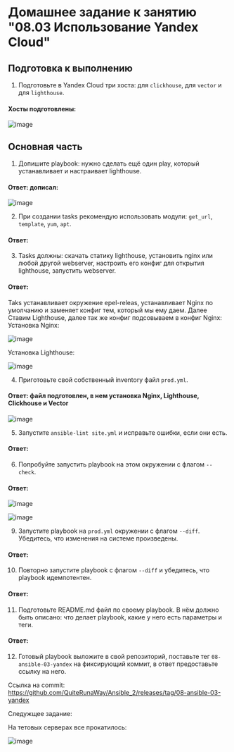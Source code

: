 # Домашнее задание к занятию "08.03 Использование Yandex Cloud"

## Подготовка к выполнению

1. Подготовьте в Yandex Cloud три хоста: для `clickhouse`, для `vector` и для `lighthouse`.

#### Хосты подготовлены:

![image](https://user-images.githubusercontent.com/92969676/168757814-9c342fc4-c2bc-4b6f-b991-2d5763d54fc6.png)


## Основная часть

1. Допишите playbook: нужно сделать ещё один play, который устанавливает и настраивает lighthouse.
#### Ответ: дописал:

![image](https://user-images.githubusercontent.com/92969676/168758335-9e0d4f90-96a9-4658-b30b-786f7ff2cf1a.png)

2. При создании tasks рекомендую использовать модули: `get_url`, `template`, `yum`, `apt`.
#### Ответ: 



3. Tasks должны: скачать статику lighthouse, установить nginx или любой другой webserver, настроить его конфиг для открытия lighthouse, запустить webserver.
#### Ответ: 

Taks устанавливает окружение epel-releas, устанавливает Nginx по умолчанию и заменяет конфиг тем, который мы ему даем. Далее Ставим Lighthouse, далее так же конфиг подсовываем в конфиг Nginx:
Установка Nginx:

![image](https://user-images.githubusercontent.com/92969676/168758866-ac8b7bba-0168-48d9-b9bf-a68a95e31bba.png)

Установка Lighthouse:

![image](https://user-images.githubusercontent.com/92969676/168758994-1ac7ddc5-d39c-4343-8927-766b8df055af.png)

4. Приготовьте свой собственный inventory файл `prod.yml`.

#### Ответ: файл подготовлен, в нем установка Nginx, Lighthouse, Clickhouse и Vector

![image](https://user-images.githubusercontent.com/92969676/168759140-0254668c-ca84-4a83-9664-4c507da2a1b2.png)


5. Запустите `ansible-lint site.yml` и исправьте ошибки, если они есть.

#### Ответ: 

6. Попробуйте запустить playbook на этом окружении с флагом `--check`.

#### Ответ: 

![image](https://user-images.githubusercontent.com/92969676/168760485-54779a3e-980a-44eb-aeac-8e4aa9099963.png)

![image](https://user-images.githubusercontent.com/92969676/168760604-6297a6a1-b75f-464a-9c94-265a220ac3f7.png)


9. Запустите playbook на `prod.yml` окружении с флагом `--diff`. Убедитесь, что изменения на системе произведены.

#### Ответ: 

10. Повторно запустите playbook с флагом `--diff` и убедитесь, что playbook идемпотентен.

#### Ответ: 

11. Подготовьте README.md файл по своему playbook. В нём должно быть описано: что делает playbook, какие у него есть параметры и теги.

#### Ответ: 

12. Готовый playbook выложите в свой репозиторий, поставьте тег `08-ansible-03-yandex` на фиксирующий коммит, в ответ предоставьте ссылку на него.


Ссылка на commit: https://github.com/QuiteRunaWay/Ansible_2/releases/tag/08-ansible-03-yandex


Следужщее задание:

На тетовых серверах все прокатилось:

![image](https://user-images.githubusercontent.com/92969676/168586903-00186fd6-c8c9-41eb-9783-8aa7ce2b0767.png)





